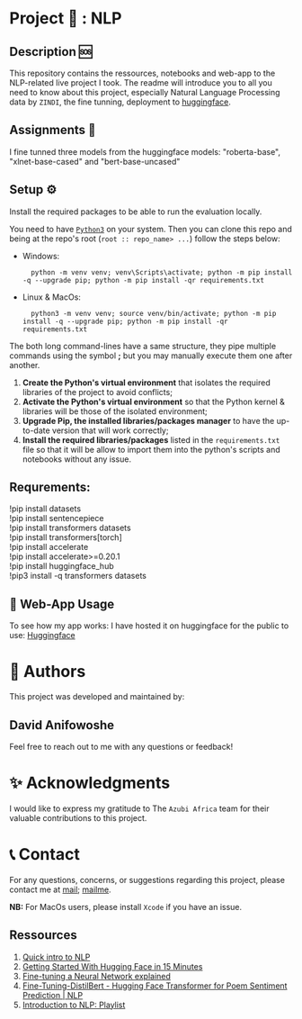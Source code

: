 # Project 🚧 : NLP 

## Description 🆘

This repository contains the ressources, notebooks and web-app to the NLP-related live project I took. The readme will introduce you to all you need to know about this project, especially Natural Language Processing data by `ZINDI`, the fine tunning, deployment to [huggingface](https://huggingface.co/). 

## Assignments 📝 
I fine tunned three models from the huggingface models:
"roberta-base", "xlnet-base-cased" and "bert-base-uncased"


## Setup ⚙️ 
Install the required packages to be able to run the evaluation locally.

You need to have [`Python3`](https://www.python.org/) on your system. Then you can clone this repo and being at the repo's root (`root :: repo_name> ...`)  follow the steps below:

- Windows:
        
        python -m venv venv; venv\Scripts\activate; python -m pip install -q --upgrade pip; python -m pip install -qr requirements.txt  

- Linux & MacOs:
        
        python3 -m venv venv; source venv/bin/activate; python -m pip install -q --upgrade pip; python -m pip install -qr requirements.txt  

The both long command-lines have a same structure, they pipe multiple commands using the symbol **;** but you may manually execute them one after another.

1. **Create the Python's virtual environment** that isolates the required libraries of the project to avoid conflicts;
2. **Activate the Python's virtual environment** so that the Python kernel & libraries will be those of the isolated environment;
3. **Upgrade Pip, the installed libraries/packages manager** to have the up-to-date version that will work correctly;
4. **Install the required libraries/packages** listed in the `requirements.txt` file so that it will be allow to import them into the python's scripts and notebooks without any issue.
## Requrements:
!pip install datasets\
!pip install sentencepiece\
!pip install transformers datasets\
!pip install transformers[torch]\
!pip install accelerate\
!pip install accelerate>=0.20.1\
!pip install huggingface_hub\
!pip3 install -q transformers datasets

🚀 **Web-App Usage**
-----------------
To see how my app works:
I have hosted it on huggingface for the public to use:
[Huggingface](https://deeeteeee01-sentimentanalysis.hf.space)


👥 **Authors**
=================

This project was developed and maintained by:
## David Anifowoshe
Feel free to reach out to me with any questions or feedback!

✨ **Acknowledgments**
=================

I would like to express my gratitude to The `Azubi Africa` team for their valuable contributions to this project.

📞 **Contact**
=================

For any questions, concerns, or suggestions regarding  this project, please contact me at [mail](david.olatomiwa@yandex.com); [mailme](dtommyanny@gmial.com).

**NB:** For MacOs users, please install `Xcode` if you have an issue.

## Ressources
1. [Quick intro to NLP](https://www.youtube.com/watch?v=CMrHM8a3hqw)
1. [Getting Started With Hugging Face in 15 Minutes](https://www.youtube.com/watch?v=QEaBAZQCtwE)
1. [Fine-tuning a Neural Network explained](https://www.youtube.com/watch?v=5T-iXNNiwIs)
1. [Fine-Tuning-DistilBert - Hugging Face Transformer for Poem Sentiment Prediction | NLP](https://www.youtube.com/watch?v=zcW2HouIIQg)
1. [Introduction to NLP: Playlist](https://www.youtube.com/playlist?list=PLM8wYQRetTxCCURc1zaoxo9pTsoov3ipY)

